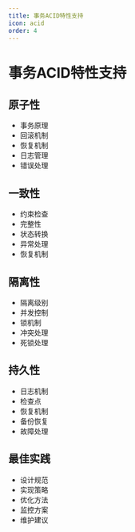 ```yaml
---
title: 事务ACID特性支持
icon: acid
order: 4
---
```


# 事务ACID特性支持

## 原子性
- 事务原理
- 回滚机制
- 恢复机制
- 日志管理
- 错误处理

## 一致性
- 约束检查
- 完整性
- 状态转换
- 异常处理
- 恢复机制

## 隔离性
- 隔离级别
- 并发控制
- 锁机制
- 冲突处理
- 死锁处理

## 持久性
- 日志机制
- 检查点
- 恢复机制
- 备份恢复
- 故障处理

## 最佳实践
- 设计规范
- 实现策略
- 优化方法
- 监控方案
- 维护建议
